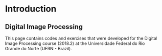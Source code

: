 # Introduction

## Digital Image Processing
This page contains codes and exercises that were developed for the Digital Image Processing course (2018.2) at the Universidade Federal do Rio Grande do Norte (UFRN - Brazil).